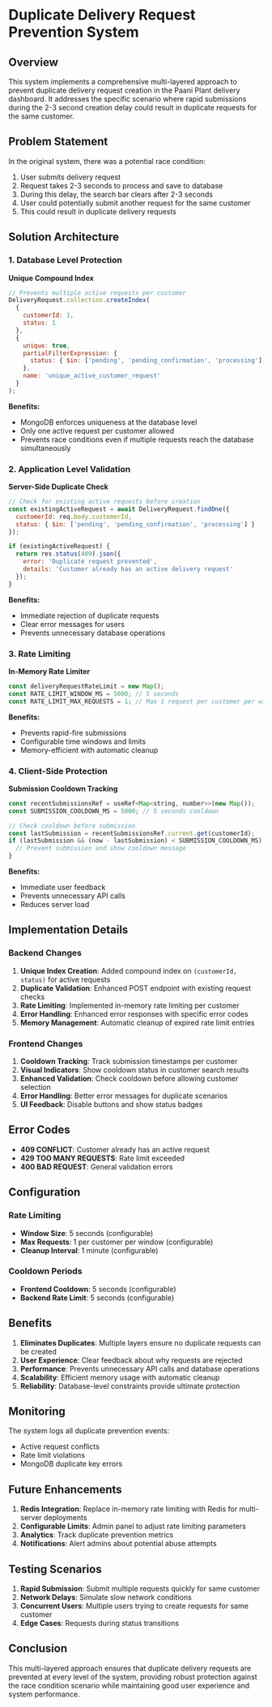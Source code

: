 # Duplicate Delivery Request Prevention System

## Overview

This system implements a comprehensive multi-layered approach to prevent duplicate delivery request creation in the Paani Plant delivery dashboard. It addresses the specific scenario where rapid submissions during the 2-3 second creation delay could result in duplicate requests for the same customer.

## Problem Statement

In the original system, there was a potential race condition:
1. User submits delivery request
2. Request takes 2-3 seconds to process and save to database
3. During this delay, the search bar clears after 2-3 seconds
4. User could potentially submit another request for the same customer
5. This could result in duplicate delivery requests

## Solution Architecture

### 1. Database Level Protection

**Unique Compound Index**
```javascript
// Prevents multiple active requests per customer
DeliveryRequest.collection.createIndex(
  { 
    customerId: 1, 
    status: 1 
  }, 
  { 
    unique: true,
    partialFilterExpression: { 
      status: { $in: ['pending', 'pending_confirmation', 'processing'] } 
    },
    name: 'unique_active_customer_request'
  }
);
```

**Benefits:**
- MongoDB enforces uniqueness at the database level
- Only one active request per customer allowed
- Prevents race conditions even if multiple requests reach the database simultaneously

### 2. Application Level Validation

**Server-Side Duplicate Check**
```javascript
// Check for existing active requests before creation
const existingActiveRequest = await DeliveryRequest.findOne({
  customerId: req.body.customerId,
  status: { $in: ['pending', 'pending_confirmation', 'processing'] }
});

if (existingActiveRequest) {
  return res.status(409).json({ 
    error: 'Duplicate request prevented', 
    details: 'Customer already has an active delivery request'
  });
}
```

**Benefits:**
- Immediate rejection of duplicate requests
- Clear error messages for users
- Prevents unnecessary database operations

### 3. Rate Limiting

**In-Memory Rate Limiter**
```javascript
const deliveryRequestRateLimit = new Map();
const RATE_LIMIT_WINDOW_MS = 5000; // 5 seconds
const RATE_LIMIT_MAX_REQUESTS = 1; // Max 1 request per customer per window
```

**Benefits:**
- Prevents rapid-fire submissions
- Configurable time windows and limits
- Memory-efficient with automatic cleanup

### 4. Client-Side Protection

**Submission Cooldown Tracking**
```javascript
const recentSubmissionsRef = useRef<Map<string, number>>(new Map());
const SUBMISSION_COOLDOWN_MS = 5000; // 5 seconds cooldown

// Check cooldown before submission
const lastSubmission = recentSubmissionsRef.current.get(customerId);
if (lastSubmission && (now - lastSubmission) < SUBMISSION_COOLDOWN_MS) {
  // Prevent submission and show cooldown message
}
```

**Benefits:**
- Immediate user feedback
- Prevents unnecessary API calls
- Reduces server load

## Implementation Details

### Backend Changes

1. **Unique Index Creation**: Added compound index on `(customerId, status)` for active requests
2. **Duplicate Validation**: Enhanced POST endpoint with existing request checks
3. **Rate Limiting**: Implemented in-memory rate limiting per customer
4. **Error Handling**: Enhanced error responses with specific error codes
5. **Memory Management**: Automatic cleanup of expired rate limit entries

### Frontend Changes

1. **Cooldown Tracking**: Track submission timestamps per customer
2. **Visual Indicators**: Show cooldown status in customer search results
3. **Enhanced Validation**: Check cooldown before allowing customer selection
4. **Error Handling**: Better error messages for duplicate scenarios
5. **UI Feedback**: Disable buttons and show status badges

## Error Codes

- **409 CONFLICT**: Customer already has an active request
- **429 TOO MANY REQUESTS**: Rate limit exceeded
- **400 BAD REQUEST**: General validation errors

## Configuration

### Rate Limiting
- **Window Size**: 5 seconds (configurable)
- **Max Requests**: 1 per customer per window (configurable)
- **Cleanup Interval**: 1 minute (configurable)

### Cooldown Periods
- **Frontend Cooldown**: 5 seconds (configurable)
- **Backend Rate Limit**: 5 seconds (configurable)

## Benefits

1. **Eliminates Duplicates**: Multiple layers ensure no duplicate requests can be created
2. **User Experience**: Clear feedback about why requests are rejected
3. **Performance**: Prevents unnecessary API calls and database operations
4. **Scalability**: Efficient memory usage with automatic cleanup
5. **Reliability**: Database-level constraints provide ultimate protection

## Monitoring

The system logs all duplicate prevention events:
- Active request conflicts
- Rate limit violations
- MongoDB duplicate key errors

## Future Enhancements

1. **Redis Integration**: Replace in-memory rate limiting with Redis for multi-server deployments
2. **Configurable Limits**: Admin panel to adjust rate limiting parameters
3. **Analytics**: Track duplicate prevention metrics
4. **Notifications**: Alert admins about potential abuse attempts

## Testing Scenarios

1. **Rapid Submission**: Submit multiple requests quickly for same customer
2. **Network Delays**: Simulate slow network conditions
3. **Concurrent Users**: Multiple users trying to create requests for same customer
4. **Edge Cases**: Requests during status transitions

## Conclusion

This multi-layered approach ensures that duplicate delivery requests are prevented at every level of the system, providing robust protection against the race condition scenario while maintaining good user experience and system performance.
